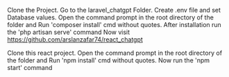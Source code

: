 Clone the Project.
Go to the laravel_chatgpt Folder.
Create .env file and set Database values.
Open the command prompt in the root directory of the folder and Run 'composer install' cmd without quotes.
After installation run the 'php artisan serve' command
Now visit https://github.com/arslanzafar74/react_chatgpt


Clone this react project.
Open the command prompt in the root directory of the folder and Run 'npm install' cmd without quotes.
Now run the 'npm start' command
